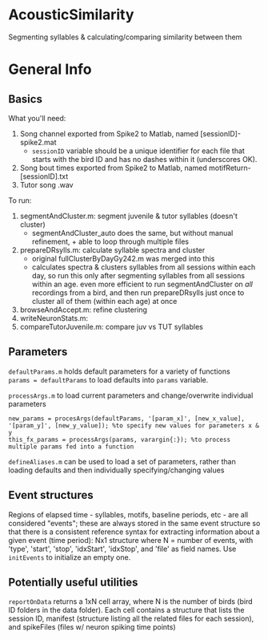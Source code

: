 # AcousticSimilarity
Segmenting syllables & calculating/comparing similarity between them 

# General Info
## Basics
What you'll need:  
1. Song channel exported from Spike2 to Matlab, named [sessionID]-spike2.mat
    * `sessionID` variable should be a unique identifier for each file that starts with the bird ID and has no dashes within it (underscores OK).
2. Song bout times exported from Spike2 to Matlab, named motifReturn-[sessionID].txt
3. Tutor song .wav  

To run:  
1. segmentAndCluster.m: segment juvenile & tutor syllables (doesn't cluster)
    * segmentAndCluster_auto does the same, but without manual refinement, + able to loop through multiple files
2. prepareDRsylls.m: calculate syllable spectra and cluster
    * original fullClusterByDayGy242.m was merged into this
    * calculates spectra & clusters syllables from all sessions within each day, so run this only after segmenting syllables from all sessions within an age. even more efficient to run segmentAndCluster on _all_ recordings from a bird, and then run prepareDRsylls just once to cluster all of them (within each age) at once
3. browseAndAccept.m: refine clustering
4. writeNeuronStats.m: 
5. compareTutorJuvenile.m: compare juv vs TUT syllables

## Parameters
`defaultParams.m` holds default parameters for a variety of functions   
`params = defaultParams` to load defaults into `params` variable. 
 
`processArgs.m` to load current parameters and change/overwrite individual parameters  
```
new_params = procesArgs(defaultParams, '[param_x]', [new_x_value], '[param_y]', [new_y_value]); %to specify new values for parameters x & y
this_fx_params = processArgs(params, varargin{:}); %to process multiple params fed into a function 
```

`defineAliases.m` can be used to load a set of parameters, rather than loading defaults and then individually specifying/changing values  

## Event structures
Regions of elapsed time - syllables, motifs, baseline periods, etc - are all considered "events"; these are always stored in the same event structure so that there is a consistent reference syntax for extracting information about a given event (time period): Nx1 structure where N = number of events, with 'type', 'start', 'stop', 'idxStart', 'idxStop', and 'file' as field names. Use `initEvents` to initialize an empty one.

## Potentially useful utilities
`reportOnData` returns a 1xN cell array, where N is the number of birds (bird ID folders in the data folder). Each cell contains a structure that lists the session ID, manifest (structure listing all the related files for each session), and spikeFiles (files w/ neuron spiking time points)

